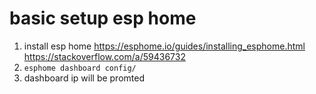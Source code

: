 # basic setup esp home

1. install esp home https://esphome.io/guides/installing_esphome.html https://stackoverflow.com/a/59436732
2. `esphome dashboard config/`
3. dashboard ip will be promted